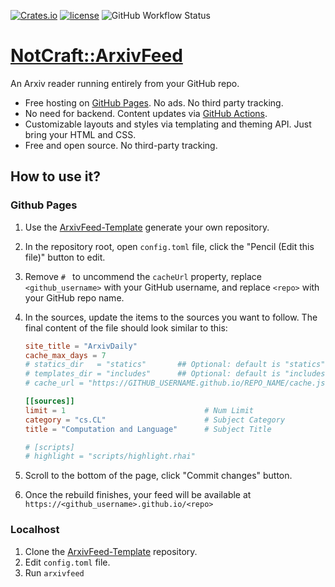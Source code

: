 [![Crates.io](https://img.shields.io/crates/v/arxivfeed.svg)](https://crates.io/crates/arxivfeed)
[![license](https://img.shields.io/github/license/notcraft/arxivfeed.svg?maxAge=86400)](LICENSE)
![GitHub Workflow Status](https://img.shields.io/github/workflow/status/notcraft/arxivfeed/CICD)

# [NotCraft::ArxivFeed](https://notcraft.alongwy.top/ArxivFeed/)

An Arxiv reader running entirely from your GitHub repo.

- Free hosting on [GitHub Pages](https://pages.github.com/). No ads. No third party tracking.
- No need for backend. Content updates via [GitHub Actions](https://github.com/features/actions).
- Customizable layouts and styles via templating and theming API. Just bring your HTML and CSS.
- Free and open source. No third-party tracking.

## How to use it?

### Github Pages

1. Use the [ArxivFeed-Template](https://github.com/NotCraft/ArxivFeed-Template) generate your own repository.
2. In the repository root, open `config.toml` file, click the "Pencil (Edit this file)" button to edit.
3. Remove `# ` to uncommend the `cacheUrl` property, replace `<github_username>` with your GitHub username, and
   replace `<repo>` with your GitHub repo name.
4. In the sources, update the items to the sources you want to follow. The final content of the file should look similar
   to this:

   ```toml
   site_title = "ArxivDaily"
   cache_max_days = 7
   # statics_dir   = "statics"       ## Optional: default is "statics"
   # templates_dir = "includes"      ## Optional: default is "includes"
   # cache_url = "https://GITHUB_USERNAME.github.io/REPO_NAME/cache.json"

   [[sources]]
   limit = 1                               # Num Limit
   category = "cs.CL"                      # Subject Category
   title = "Computation and Language"      # Subject Title

   # [scripts]
   # highlight = "scripts/highlight.rhai"
   ```

5. Scroll to the bottom of the page, click "Commit changes" button.
6. Once the rebuild finishes, your feed will be available at `https://<github_username>.github.io/<repo>`

### Localhost

1. Clone the [ArxivFeed-Template](https://github.com/NotCraft/NotFeed-Template) repository.
2. Edit `config.toml` file.
3. Run `arxivfeed`
